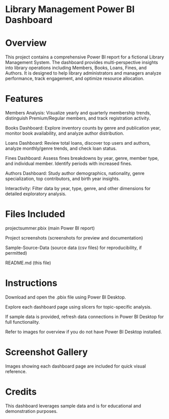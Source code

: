 # Library Management Power BI Dashboard
# Overview
This project contains a comprehensive Power BI report for a fictional Library Management System. The dashboard provides multi-perspective insights into library operations including Members, Books, Loans, Fines, and Authors. It is designed to help library administrators and managers analyze performance, track engagement, and optimize resource allocation.

# Features
Members Analysis: Visualize yearly and quarterly membership trends, distinguish Premium/Regular members, and track registration activity.

Books Dashboard: Explore inventory counts by genre and publication year, monitor book availability, and analyze author distribution.

Loans Dashboard: Review total loans, discover top users and authors, analyze monthly/genre trends, and check loan status.

Fines Dashboard: Assess fines breakdowns by year, genre, member type, and individual member. Identify periods with increased fines.

Authors Dashboard: Study author demographics, nationality, genre specialization, top contributors, and birth year insights.

Interactivity: Filter data by year, type, genre, and other dimensions for detailed exploratory analysis.

# Files Included
projectsummer.pbix (main Power BI report)

Project screenshots (screenshots for preview and documentation)

Sample-Source-Data (source data (csv files) for reproducibility, if permitted)

README.md (this file)

# Instructions
Download and open the .pbix file using Power BI Desktop.

Explore each dashboard page using slicers for topic-specific analysis.

If sample data is provided, refresh data connections in Power BI Desktop for full functionality.

Refer to images for overview if you do not have Power BI Desktop installed.

# Screenshot Gallery
Images showing each dashboard page are included for quick visual reference.

# Credits
This dashboard leverages sample data and is for educational and demonstration purposes.
